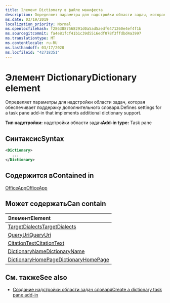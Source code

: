 ```yaml
---
title: Элемент Dictionary в файле манифеста
description: Определяет параметры для надстройки области задач, которая обеспечивает поддержку дополнительного словаря.
ms.date: 03/19/2019
localization_priority: Normal
ms.openlocfilehash: f2863887568291d0a5ad5aedf6471260e4ef4f1b
ms.sourcegitcommit: fa4e81fcf41b1c39d5516edf078f3ffdbd4a3997
ms.translationtype: MT
ms.contentlocale: ru-RU
ms.lasthandoff: 03/17/2020
ms.locfileid: "42718351"
---
```

# <a name="dictionary-element"></a><span data-ttu-id="fc845-103">Элемент Dictionary</span><span class="sxs-lookup"><span data-stu-id="fc845-103">Dictionary element</span></span>

<span data-ttu-id="fc845-104">Определяет параметры для надстройки области задач, которая обеспечивает поддержку дополнительного словаря.</span><span class="sxs-lookup"><span data-stu-id="fc845-104">Defines settings for a task pane add-in that implements additional dictionary support.</span></span>

<span data-ttu-id="fc845-105">**Тип надстройки:** надстройки области задач</span><span class="sxs-lookup"><span data-stu-id="fc845-105">**Add-in type:** Task pane</span></span>

## <a name="syntax"></a><span data-ttu-id="fc845-106">Синтаксис</span><span class="sxs-lookup"><span data-stu-id="fc845-106">Syntax</span></span>

```XML
<Dictionary>
   ...
</Dictionary>
```

## <a name="contained-in"></a><span data-ttu-id="fc845-107">Содержится в</span><span class="sxs-lookup"><span data-stu-id="fc845-107">Contained in</span></span>

[<span data-ttu-id="fc845-108">OfficeApp</span><span class="sxs-lookup"><span data-stu-id="fc845-108">OfficeApp</span></span>](officeapp.md)

## <a name="can-contain"></a><span data-ttu-id="fc845-109">Может содержать</span><span class="sxs-lookup"><span data-stu-id="fc845-109">Can contain</span></span>

|<span data-ttu-id="fc845-110">**Элемент**</span><span class="sxs-lookup"><span data-stu-id="fc845-110">**Element**</span></span>|
|:-----|
|[<span data-ttu-id="fc845-111">TargetDialects</span><span class="sxs-lookup"><span data-stu-id="fc845-111">TargetDialects</span></span>](targetdialects.md)|
|[<span data-ttu-id="fc845-112">QueryUri</span><span class="sxs-lookup"><span data-stu-id="fc845-112">QueryUri</span></span>](queryuri.md)|
|[<span data-ttu-id="fc845-113">CitationText</span><span class="sxs-lookup"><span data-stu-id="fc845-113">CitationText</span></span>](citationtext.md)|
|[<span data-ttu-id="fc845-114">DictionaryName</span><span class="sxs-lookup"><span data-stu-id="fc845-114">DictionaryName</span></span>](dictionaryname.md)|
|[<span data-ttu-id="fc845-115">DictionaryHomePage</span><span class="sxs-lookup"><span data-stu-id="fc845-115">DictionaryHomePage</span></span>](dictionaryhomepage.md)|

## <a name="see-also"></a><span data-ttu-id="fc845-116">См. также</span><span class="sxs-lookup"><span data-stu-id="fc845-116">See also</span></span>

- [<span data-ttu-id="fc845-117">Создание надстройки области задач словаря</span><span class="sxs-lookup"><span data-stu-id="fc845-117">Create a dictionary task pane add-in</span></span>](../../word/dictionary-task-pane-add-ins.md)
